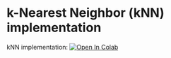 # k-Nearest Neighbor (kNN) implementation

kNN implementation:
[![Open In Colab](https://colab.research.google.com/assets/colab-badge.svg)](https://colab.research.google.com/github/korshunovdv/k_nearest_neighbor/blob/main/kNN_practice_0_01.ipynb)
